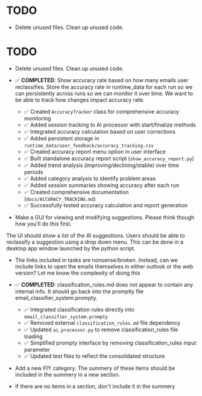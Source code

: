 # TODO

- Delete unused files. Clean up unused code.

# TODO

- Delete unused files. Clean up unused code.

- ✅ **COMPLETED**: Show accuracy rate based on how many emails user reclassifies. Store the accuracy rate in runtime_data for each run so we can persistently across runs so we can monitor it over time. We want to be able to track how changes impact accuracy rate.
  - ✅ Created `AccuracyTracker` class for comprehensive accuracy monitoring
  - ✅ Added session tracking to AI processor with start/finalize methods
  - ✅ Integrated accuracy calculation based on user corrections
  - ✅ Added persistent storage in `runtime_data/user_feedback/accuracy_tracking.csv`
  - ✅ Created accuracy report menu option in user interface
  - ✅ Built standalone accuracy report script (`show_accuracy_report.py`)
  - ✅ Added trend analysis (improving/declining/stable) over time periods
  - ✅ Added category analysis to identify problem areas
  - ✅ Added session summaries showing accuracy after each run
  - ✅ Created comprehensive documentation (`docs/ACCURACY_TRACKING.md`)
  - ✅ Successfully tested accuracy calculation and report generation

- Make a GUI for viewing and modifying suggestions. Please think though how you'll do this first.

The UI should show a list of the AI suggestions. Users should be able to reclassify a suggestion using a drop down menu. This can be done in a desktop app window launched by the python script.

- The links included in tasks are nonsense/broken. Instead, can we include links to open the emails themselves in either outlook or the web version? Let me know the complexity of doing this

- ✅ **COMPLETED**: classification_rules.md does not appear to contain any internal info. It should go back into the promptly file email_classifier_system.prompty.
  - ✅ Integrated classification rules directly into `email_classifier_system.prompty`
  - ✅ Removed external `classification_rules.md` file dependency
  - ✅ Updated `ai_processor.py` to remove classification_rules file loading
  - ✅ Simplified prompty interface by removing classification_rules input parameter
  - ✅ Updated test files to reflect the consolidated structure

- Add a new FIY category. The summery of these items should be included in the summery in a new section.

- If there are no items in a section, don't include it in the summery


